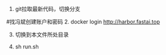 1. git拉取最新代码，切换分支

#找冯斌创建账户和密码
2. docker login http://harbor.fastai.top

3. 切换到本文件所处目录

4. sh run.sh